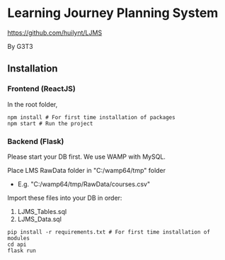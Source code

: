 # Learning Journey Planning System
https://github.com/huilynt/LJMS

By G3T3

## Installation

### Frontend (ReactJS)
In the root folder,


```
npm install # For first time installation of packages
npm start # Run the project
```

### Backend (Flask)
Please start your DB first. We use WAMP with MySQL.

Place LMS RawData folder in "C:/wamp64/tmp" folder
* E.g. "C:/wamp64/tmp/RawData/courses.csv"

Import these files into your DB in order:
1. LJMS_Tables.sql
2. LJMS_Data.sql

```
pip install -r requirements.txt # For first time installation of modules
cd api
flask run
```